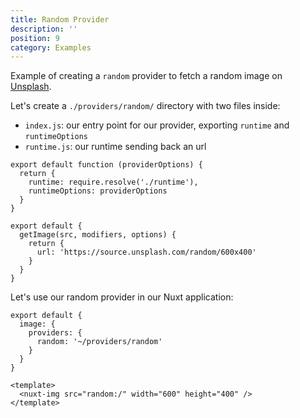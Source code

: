 ```yaml
---
title: Random Provider
description: ''
position: 9
category: Examples
---
```


Example of creating a `random` provider to fetch a random image on [Unsplash](https://unsplash.com).

Let's create a `./providers/random/` directory with two files inside:
- `index.js`: our entry point for our provider, exporting `runtime` and `runtimeOptions`
- `runtime.js`: our runtime sending back an url

<code-group>
  <code-block label="index.js" active>

  ```js{}[~/providers/random/index.js]
  export default function (providerOptions) {
    return {
      runtime: require.resolve('./runtime'),
      runtimeOptions: providerOptions
    }
  }
  ```

  </code-block>
  <code-block label="runtime.js">

  ```js{}[~/providers/random/runtime.js]  
  export default {
    getImage(src, modifiers, options) {
      return {
        url: 'https://source.unsplash.com/random/600x400'
      }
    }
  }
  ```
  </code-block>
</code-group>

Let's use our random provider in our Nuxt application:

<code-group>
  <code-block label="nuxt.config.js" active>

  ```js{}[nuxt.config.js]
  export default {
    image: {
      providers: {
        random: '~/providers/random'
      }
    }
  }
  ```
  </code-block>

  <code-block label="pages/index.vue">

  ```vue{}[~/pages/index.js]
  <template>
    <nuxt-img src="random:/" width="600" height="400" />
  </template>
  ```

  </code-block>
  <code-block label="Preview">

  <div class="text-center p-4 bg-gray-800 rounded-b-md">
    <nuxt-img src="random:/" width="600" height="400"></nuxt-img>
  </div>

  </code-block>

</code-group>
